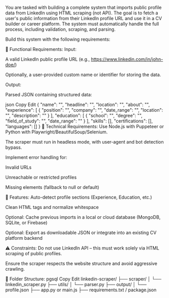 You are tasked with building a complete system that imports public profile data from LinkedIn using HTML scraping (not API). The goal is to fetch a user's public information from their LinkedIn profile URL and use it in a CV builder or career platform. The system must automatically handle the full process, including validation, scraping, and parsing.

Build this system with the following requirements:

📌 Functional Requirements:
Input:

A valid LinkedIn public profile URL (e.g., https://www.linkedin.com/in/john-doe/)

Optionally, a user-provided custom name or identifier for storing the data.

Output:

Parsed JSON containing structured data:

json
Copy
Edit
{
  "name": "",
  "headline": "",
  "location": "",
  "about": "",
  "experience": [
    {
      "position": "",
      "company": "",
      "date_range": "",
      "location": "",
      "description": ""
    }
  ],
  "education": [
    {
      "school": "",
      "degree": "",
      "field_of_study": "",
      "date_range": ""
    }
  ],
  "skills": [],
  "certifications": [],
  "languages": []
}
🔧 Technical Requirements:
Use Node.js with Puppeteer or Python with Playwright/BeautifulSoup/Selenium.

The scraper must run in headless mode, with user-agent and bot detection bypass.

Implement error handling for:

Invalid URLs

Unreachable or restricted profiles

Missing elements (fallback to null or default)

🚀 Features:
Auto-detect profile sections (Experience, Education, etc.)

Clean HTML tags and normalize whitespace

Optional: Cache previous imports in a local or cloud database (MongoDB, SQLite, or Firebase)

Optional: Export as downloadable JSON or integrate into an existing CV platform backend

⚠️ Constraints:
Do not use LinkedIn API – this must work solely via HTML scraping of public profiles.

Ensure the scraper respects the website structure and avoid aggressive crawling.

📂 Folder Structure:
pgsql
Copy
Edit
linkedin-scraper/
├── scraper/
│   └── linkedin_scraper.py
├── utils/
│   └── parser.py
├── output/
│   └── profile.json
├── app.py or main.js
├── requirements.txt / package.json